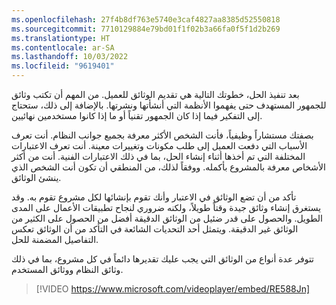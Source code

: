 ```yaml
---
ms.openlocfilehash: 27f4b8df763e5740e3caf4827aa8385d52550818
ms.sourcegitcommit: 7710129884e79bd01f1f02b3a66fa0f5f1d2b269
ms.translationtype: HT
ms.contentlocale: ar-SA
ms.lasthandoff: 10/03/2022
ms.locfileid: "9619401"
---
```

بعد تنفيذ الحل، خطوتك التالية هي تقديم الوثائق للعميل. من المهم أن تكتب وثائق للجمهور المستهدف حتى يفهموا الأنظمة التي أنشأتها ونشرتها. بالإضافة إلى ذلك، ستحتاج إلى التفكير فيما إذا كان الجمهور تقنياً أو ما إذا كانوا مستخدمين نهائيين.

بصفتك مستشاراً وظيفياً، فأنت الشخص الأكثر معرفة بجميع جوانب النظام. أنت تعرف الأسباب التي دفعت العميل إلى طلب مكونات وتغييرات معينة. أنت تعرف الاعتبارات المختلفة التي تم أخذها أثناء إنشاء الحل، بما في ذلك الاعتبارات الفنية. أنت من أكثر الأشخاص معرفة بالمشروع بأكمله. ووفقاً لذلك، من المنطقي أن تكون أنت الشخص الذي ينشئ الوثائق.

تأكد من أن تضع الوثائق في الاعتبار وأنك تقوم بإنشائها لكل مشروع تقوم به. وقد يستغرق إنشاء وثائق جيدة وقتاً طويلاً، ولكنه ضروري لنجاح تطبيقات الأعمال على المدى الطويل. والحصول على قدر ضئيل من الوثائق الدقيقة أفضل من الحصول على الكثير من الوثائق غير الدقيقة. ويتمثل أحد التحديات الشائعة في التأكد من أن الوثائق تعكس التفاصيل المضمنة للحل.

تتوفر عدة أنواع من الوثائق التي يجب عليك تقديرها دائماً في كل مشروع، بما في ذلك وثائق النظام ووثائق المستخدم.

> [!VIDEO https://www.microsoft.com/videoplayer/embed/RE588Jn]
